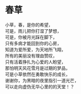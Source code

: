 # 春草
小草，春，是你的希望，  
可是，雨儿把你打湿了梦想，  
可是，你被月光踩在脚下，  
只有多病才能回到你的心房，  
知道为爱所爱，为天地所飞翔，  
所有的美丽没有理由赞叹，  
只有活着挣扎为心爱的人盼望，  
那怕明天风花雪月是过期的梦品，  
可是小草依然在勇敢快乐的成长，  
谢谢你，为黑暗的夜里指引一道光芒，  
可以走向虚伪无华心里的的天堂！？  


